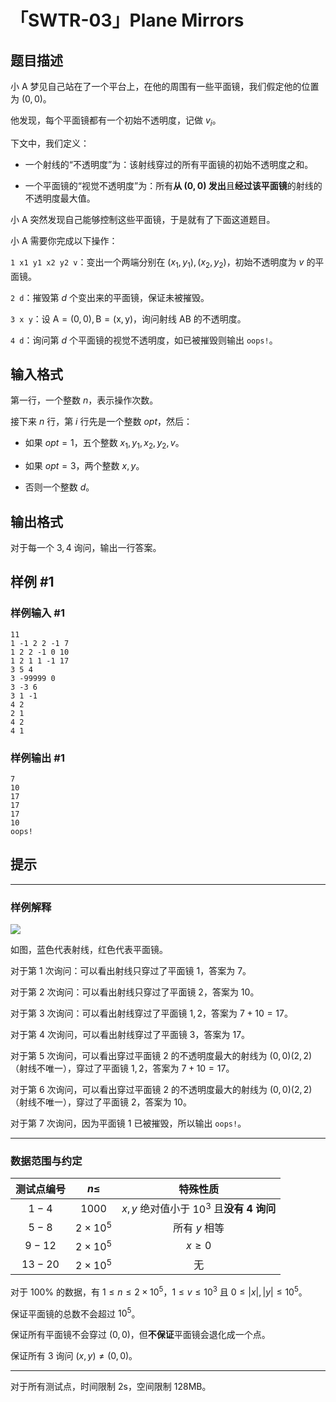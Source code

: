 # 「SWTR-03」Plane Mirrors

## 题目描述

小 $\mathrm{A}$ 梦见自己站在了一个平台上，在他的周围有一些平面镜，我们假定他的位置为 $(0,0)$。

他发现，每个平面镜都有一个初始不透明度，记做 $v_i$。

下文中，我们定义：

- 一个射线的“不透明度”为：该射线穿过的所有平面镜的初始不透明度之和。

- 一个平面镜的“视觉不透明度”为：所有**从 $(0,0)$ 发出**且**经过该平面镜**的射线的不透明度最大值。

小 $\mathrm{A}$ 突然发现自己能够控制这些平面镜，于是就有了下面这道题目。

小 $\mathrm{A}$ 需要你完成以下操作：

`1 x1 y1 x2 y2 v`：变出一个两端分别在 $(x_1,y_1),(x_2,y_2)$，初始不透明度为 $v$ 的平面镜。

`2 d`：摧毁第 $d$ 个变出来的平面镜，保证未被摧毁。

`3 x y`：设 $\mathrm{A=(0,0),B=(x,y)}$，询问射线 $\mathrm{AB}$ 的不透明度。

`4 d`：询问第 $d$ 个平面镜的视觉不透明度，如已被摧毁则输出 `oops!`。

## 输入格式

第一行，一个整数 $n$，表示操作次数。

接下来 $n$ 行，第 $i$ 行先是一个整数 $opt$，然后：

- 如果 $opt=1$，五个整数 $x_1,y_1,x_2,y_2,v$。

- 如果 $opt=3$，两个整数 $x,y$。

- 否则一个整数 $d$。

## 输出格式

对于每一个 $3,4$ 询问，输出一行答案。

## 样例 #1

### 样例输入 #1
```
11
1 -1 2 2 -1 7
1 2 2 -1 0 10
1 2 1 1 -1 17
3 5 4
3 -99999 0
3 -3 6
3 1 -1
4 2
2 1
4 2
4 1
```

### 样例输出 #1

```
7
10
17
17
17
10
oops!
```

## 提示

---

### 样例解释

![](https://cdn.luogu.com.cn/upload/image_hosting/f7i3u2l6.png)

如图，蓝色代表射线，红色代表平面镜。

对于第 $1$ 次询问：可以看出射线只穿过了平面镜 $1$，答案为 $7$。

对于第 $2$ 次询问：可以看出射线只穿过了平面镜 $2$，答案为 $10$。

对于第 $3$ 次询问：可以看出射线穿过了平面镜 $1,2$，答案为 $7+10=17$。

对于第 $4$ 次询问，可以看出射线穿过了平面镜 $3$，答案为 $17$。

对于第 $5$ 次询问，可以看出穿过平面镜 $2$ 的不透明度最大的射线为 $(0,0)(2,2)$（射线不唯一），穿过了平面镜 $1,2$，答案为 $7+10=17$。

对于第 $6$ 次询问，可以看出穿过平面镜 $2$ 的不透明度最大的射线为 $(0,0)(2,2)$（射线不唯一），穿过了平面镜 $2$，答案为 $10$。

对于第 $7$ 次询问，因为平面镜 $1$ 已被摧毁，所以输出 `oops!`。

---

### 数据范围与约定

测试点编号|$n\leq$|特殊性质
:-:|:-:|:-:
$1-4$|$1000$|$x,y$ 绝对值小于 $10^3$ 且**没有 $4$ 询问**
$5-8$|$2\times 10^5$|所有 $y$ 相等
$9-12$|$2\times 10^5$|$x\ge 0$
$13-20$|$2\times 10^5$|无

对于 $100\%$ 的数据，有 $1\leq n\leq 2\times 10^5$，$1\leq v\leq 10^3$ 且 $0\leq |x|,|y|\leq 10^5$。

保证平面镜的总数不会超过 $10^5$。

保证所有平面镜不会穿过 $(0,0)$，但**不保证**平面镜会退化成一个点。

保证所有 $3$ 询问 $(x,y)\neq(0,0)$。

---

对于所有测试点，时间限制 $2\mathrm{s}$，空间限制 $128\mathrm{MB}$。
